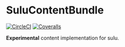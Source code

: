 # SuluContentBundle

[![CircleCI](https://circleci.com/gh/sulu/SuluContentBundle.svg?style=svg)](https://circleci.com/gh/sulu/SuluContentBundle)
[![Coveralls](https://img.shields.io/coveralls/sulu/SuluContentBundle/master.svg?style=flat-square)](https://coveralls.io/github/sulu/SuluContentBundle)

**Experimental** content implementation for sulu.
